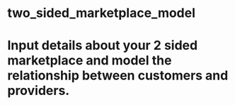 # two_sided_marketplace_model

# Input details about your 2 sided marketplace and model the relationship between customers and providers.
